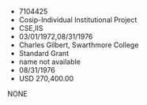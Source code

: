 * 7104425
* Cosip-Individual Institutional Project
* CSE,IIS
* 03/01/1972,08/31/1976
* Charles Gilbert, Swarthmore College
* Standard Grant
*   name not available
* 08/31/1976
* USD 270,400.00

NONE